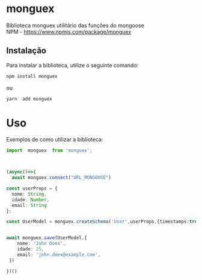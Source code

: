 # monguex

Biblioteca monguex utilitário das funções do mongoose<br>
NPM - https://www.npmjs.com/package/monguex
## Instalação

Para instalar a biblioteca, utilize o seguinte comando:

```bash
npm install monguex
```
ou

```bash
yarn  add monguex
```
<h1>Uso</h1>
<p>Exemplos de como utilizar a biblioteca:</p>

```typescript
import  monguex  from 'monguex';



(async()=>{
  await monguex.connect("URL_MONGOOSE")

const userProps = {
  nome: String,
  idade: Number,
  email: String
};

const UserModel = monguex.createSchema('User',userProps,{timestamps:true})


await monguex.save(UserModel,{
    nome: 'John Doex',
    idade: 25,
    email: 'john.doex@example.com',
 })

})()

```

